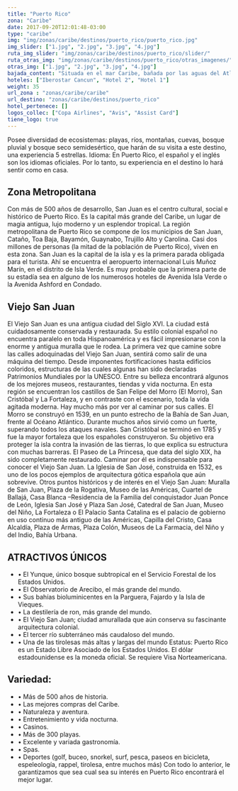 ```yaml
---
title: "Puerto Rico"
zona: "Caribe"
date: 2017-09-20T12:01:48-03:00
type: "caribe"
img: "img/zonas/caribe/destinos/puerto_rico/puerto_rico.jpg"
img_slider: ["1.jpg", "2.jpg", "3.jpg", "4.jpg"]
ruta_img_slider: "img/zonas/caribe/destinos/puerto_rico/slider/"
ruta_otras_img: "img/zonas/caribe/destinos/puerto_rico/otras_imagenes/"
otras_img: ["1.jpg", "2.jpg", "3.jpg", "4.jpg"]
bajada_content: "Situada en el mar Caribe, bañada por las aguas del Atlántico en la costa Norte y el mar Caribe al Sur, con tan solo 9,912 km2 de superficie, Puerto Rico es la estrella del Caribe. Considerado como “El Archipiélago de Puerto Rico”, se incluye la isla principal de Puerto Rico y un número de cayos e islas más pequeñas, de las cuales las más grandes son: Vieques, Culebra y Mona."
hoteles: ["Iberostar Cancun", "Hotel 2", "Hotel 1"]
weight: 35
url_zona : "zonas/caribe/caribe"
url_destino: "zonas/caribe/destinos/puerto_rico"
hotel_pertenece: []
logos_collec: ["Copa Airlines", "Avis", "Assist Card"]
tiene_logo: true
---
```

Posee diversidad de ecosistemas: playas, ríos, montañas, cuevas, bosque pluvial y bosque seco semidesértico, que harán de su visita a este destino, una experiencia 5 estrellas. Idioma: En Puerto Rico, el español y el inglés son los idiomas oficiales. Por lo tanto, su experiencia en el destino lo hará sentir como en casa.

## Zona Metropolitana

Con más de 500 años de desarrollo, San Juan es el centro cultural, social e histórico de Puerto Rico. Es la capital más grande del Caribe, un lugar de magia antigua, lujo moderno y un esplendor tropical. La región metropolitana de Puerto Rico se compone de los municipios de San Juan, Cataño, Toa Baja, Bayamón, Guaynabo, Trujillo Alto y Carolina. Casi dos millones de personas (la mitad de la población de Puerto Rico), viven en esta zona. San Juan es la capital de la isla y es la primera parada obligada para el turista. Ahí se encuentra el aeropuerto internacional Luis Muñoz Marín, en el distrito de Isla Verde. Es muy probable que la primera parte de su estadía sea en alguno de los numerosos hoteles de Avenida Isla Verde o la Avenida Ashford en Condado.

## Viejo San Juan

El Viejo San Juan es una antigua ciudad del Siglo XVI. La ciudad está cuidadosamente conservada y restaurada. Su estilo colonial español no encuentra paralelo en toda Hispanoamérica y es fácil impresionarse con la enorme y antigua muralla que le rodea. La primera vez que camine sobre las calles adoquinadas del Viejo San Juan, sentirá como salir de una máquina del tiempo. Desde imponentes fortificaciones hasta edificios coloridos, estructuras de las cuales algunas han sido declaradas Patrimonios Mundiales por la UNESCO. Entre su belleza encontrará algunos de los mejores museos, restaurantes, tiendas y vida nocturna. En esta región se encuentran los castillos de San Felipe del Morro (El Morro), San Cristóbal y La Fortaleza, y en contraste con el escenario, toda la vida agitada moderna. Hay mucho más por ver al caminar por sus calles. El Morro se construyó en 1539, en un punto estrecho de la Bahía de San Juan, frente al Océano Atlántico. Durante muchos años sirvió como un fuerte, superando todos los ataques navales. San Cristóbal se terminó en 1785 y fue la mayor fortaleza que los españoles construyeron. Su objetivo era proteger la isla contra la invasión de las tierras, lo que explica su estructura con muchas barreras. El Paseo de La Princesa, que data del siglo XIX, ha sido completamente restaurado. Caminar por él es indispensable para conocer el Viejo San Juan. La Iglesia de San José, construida en 1532, es uno de los pocos ejemplos de arquitectura gótica española que aún sobrevive. Otros puntos históricos y de interés en el Viejo San Juan: Muralla de San Juan, Plaza de la Rogativa, Museo de las Américas, Cuartel de Ballajá, Casa Blanca –Residencia de la Familia del conquistador Juan Ponce de León, Iglesia San José y Plaza San José, Catedral de San Juan, Museo del Niño, La Fortaleza o El Palacio Santa Catalina es el palacio de gobierno en uso continuo más antiguo de las Américas, Capilla del Cristo, Casa Alcaldía, Plaza de Armas, Plaza Colón, Museos de La Farmacia, del Niño y del Indio, Bahía Urbana.

## ATRACTIVOS ÚNICOS

- • El Yunque, único bosque subtropical en el Servicio Forestal de los Estados Unidos.
- • El Observatorio de Arecibo, el más grande del mundo.
- • Sus bahías bioluminicentes en la Parguera, Fajardo y la Isla de Vieques.
- • La destilería de ron, más grande del mundo.
- • El Viejo San Juan; ciudad amurallada que aún conserva su fascinante arquitectura colonial.
- • El tercer río subterráneo más caudaloso del mundo.
- • Una de las tirolesas más altas y largas del mundo Estatus: Puerto Rico es un Estado Libre Asociado de los Estados Unidos. El dólar estadounidense es la moneda oficial. Se requiere Visa Norteamericana.

## Variedad:

- • Más de 500 años de historia.
- • Las mejores compras del Caribe.
- • Naturaleza y aventura.
- • Entretenimiento y vida nocturna.
- • Casinos.
- • Más de 300 playas.
- • Excelente y variada gastronomía.
- • Spas.
- • Deportes (golf, buceo, snorkel, surf, pesca, paseos en bicicleta, espeleología, rappel, tirolesa, entre muchos más) Con todo lo anterior, le garantizamos que sea cual sea su interés en Puerto Rico encontrará el mejor lugar.
